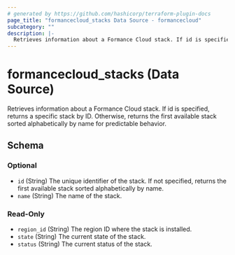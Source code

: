 ```yaml
---
# generated by https://github.com/hashicorp/terraform-plugin-docs
page_title: "formancecloud_stacks Data Source - formancecloud"
subcategory: ""
description: |-
  Retrieves information about a Formance Cloud stack. If id is specified, returns a specific stack by ID. Otherwise, returns the first available stack sorted alphabetically by name for predictable behavior.
---
```


# formancecloud_stacks (Data Source)

Retrieves information about a Formance Cloud stack. If id is specified, returns a specific stack by ID. Otherwise, returns the first available stack sorted alphabetically by name for predictable behavior.



<!-- schema generated by tfplugindocs -->
## Schema

### Optional

- `id` (String) The unique identifier of the stack. If not specified, returns the first available stack sorted alphabetically by name.
- `name` (String) The name of the stack.

### Read-Only

- `region_id` (String) The region ID where the stack is installed.
- `state` (String) The current state of the stack.
- `status` (String) The current status of the stack.
